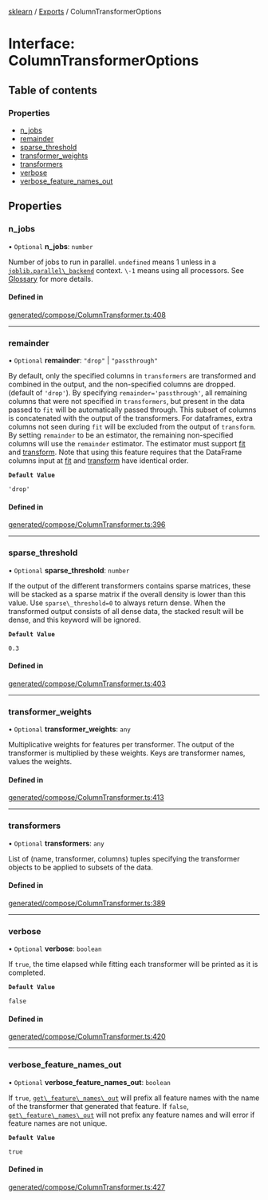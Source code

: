 [sklearn](../readme.md) / [Exports](../modules.md) / ColumnTransformerOptions

# Interface: ColumnTransformerOptions

## Table of contents

### Properties

- [n\_jobs](ColumnTransformerOptions.md#n_jobs)
- [remainder](ColumnTransformerOptions.md#remainder)
- [sparse\_threshold](ColumnTransformerOptions.md#sparse_threshold)
- [transformer\_weights](ColumnTransformerOptions.md#transformer_weights)
- [transformers](ColumnTransformerOptions.md#transformers)
- [verbose](ColumnTransformerOptions.md#verbose)
- [verbose\_feature\_names\_out](ColumnTransformerOptions.md#verbose_feature_names_out)

## Properties

### n\_jobs

• `Optional` **n\_jobs**: `number`

Number of jobs to run in parallel. `undefined` means 1 unless in a [`joblib.parallel\_backend`](https://joblib.readthedocs.io/en/latest/parallel.html#joblib.parallel_backend "(in joblib v1.3.0.dev0)") context. `\-1` means using all processors. See [Glossary](../../glossary.html#term-n_jobs) for more details.

#### Defined in

[generated/compose/ColumnTransformer.ts:408](https://github.com/transitive-bullshit/scikit-learn-ts/blob/367336a/packages/sklearn/src/generated/compose/ColumnTransformer.ts#L408)

___

### remainder

• `Optional` **remainder**: ``"drop"`` \| ``"passthrough"``

By default, only the specified columns in `transformers` are transformed and combined in the output, and the non-specified columns are dropped. (default of `'drop'`). By specifying `remainder='passthrough'`, all remaining columns that were not specified in `transformers`, but present in the data passed to `fit` will be automatically passed through. This subset of columns is concatenated with the output of the transformers. For dataframes, extra columns not seen during `fit` will be excluded from the output of `transform`. By setting `remainder` to be an estimator, the remaining non-specified columns will use the `remainder` estimator. The estimator must support [fit](../../glossary.html#term-fit) and [transform](../../glossary.html#term-transform). Note that using this feature requires that the DataFrame columns input at [fit](../../glossary.html#term-fit) and [transform](../../glossary.html#term-transform) have identical order.

**`Default Value`**

`'drop'`

#### Defined in

[generated/compose/ColumnTransformer.ts:396](https://github.com/transitive-bullshit/scikit-learn-ts/blob/367336a/packages/sklearn/src/generated/compose/ColumnTransformer.ts#L396)

___

### sparse\_threshold

• `Optional` **sparse\_threshold**: `number`

If the output of the different transformers contains sparse matrices, these will be stacked as a sparse matrix if the overall density is lower than this value. Use `sparse\_threshold=0` to always return dense. When the transformed output consists of all dense data, the stacked result will be dense, and this keyword will be ignored.

**`Default Value`**

`0.3`

#### Defined in

[generated/compose/ColumnTransformer.ts:403](https://github.com/transitive-bullshit/scikit-learn-ts/blob/367336a/packages/sklearn/src/generated/compose/ColumnTransformer.ts#L403)

___

### transformer\_weights

• `Optional` **transformer\_weights**: `any`

Multiplicative weights for features per transformer. The output of the transformer is multiplied by these weights. Keys are transformer names, values the weights.

#### Defined in

[generated/compose/ColumnTransformer.ts:413](https://github.com/transitive-bullshit/scikit-learn-ts/blob/367336a/packages/sklearn/src/generated/compose/ColumnTransformer.ts#L413)

___

### transformers

• `Optional` **transformers**: `any`

List of (name, transformer, columns) tuples specifying the transformer objects to be applied to subsets of the data.

#### Defined in

[generated/compose/ColumnTransformer.ts:389](https://github.com/transitive-bullshit/scikit-learn-ts/blob/367336a/packages/sklearn/src/generated/compose/ColumnTransformer.ts#L389)

___

### verbose

• `Optional` **verbose**: `boolean`

If `true`, the time elapsed while fitting each transformer will be printed as it is completed.

**`Default Value`**

`false`

#### Defined in

[generated/compose/ColumnTransformer.ts:420](https://github.com/transitive-bullshit/scikit-learn-ts/blob/367336a/packages/sklearn/src/generated/compose/ColumnTransformer.ts#L420)

___

### verbose\_feature\_names\_out

• `Optional` **verbose\_feature\_names\_out**: `boolean`

If `true`, [`get\_feature\_names\_out`](#sklearn.compose.ColumnTransformer.get_feature_names_out "sklearn.compose.ColumnTransformer.get_feature_names_out") will prefix all feature names with the name of the transformer that generated that feature. If `false`, [`get\_feature\_names\_out`](#sklearn.compose.ColumnTransformer.get_feature_names_out "sklearn.compose.ColumnTransformer.get_feature_names_out") will not prefix any feature names and will error if feature names are not unique.

**`Default Value`**

`true`

#### Defined in

[generated/compose/ColumnTransformer.ts:427](https://github.com/transitive-bullshit/scikit-learn-ts/blob/367336a/packages/sklearn/src/generated/compose/ColumnTransformer.ts#L427)
